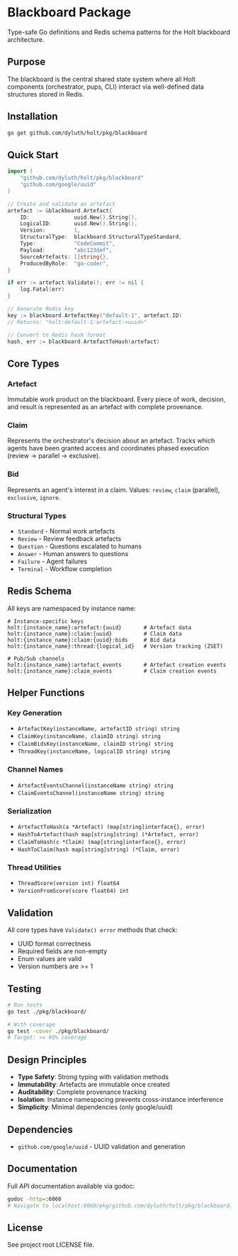 # Blackboard Package

Type-safe Go definitions and Redis schema patterns for the Holt blackboard architecture.

## Purpose

The blackboard is the central shared state system where all Holt components (orchestrator, pups, CLI) interact via well-defined data structures stored in Redis.

## Installation

```bash
go get github.com/dyluth/holt/pkg/blackboard
```

## Quick Start

```go
import (
	"github.com/dyluth/holt/pkg/blackboard"
	"github.com/google/uuid"
)

// Create and validate an artefact
artefact := &blackboard.Artefact{
	ID:              uuid.New().String(),
	LogicalID:       uuid.New().String(),
	Version:         1,
	StructuralType:  blackboard.StructuralTypeStandard,
	Type:            "CodeCommit",
	Payload:         "abc123def",
	SourceArtefacts: []string{},
	ProducedByRole:  "go-coder",
}

if err := artefact.Validate(); err != nil {
	log.Fatal(err)
}

// Generate Redis key
key := blackboard.ArtefactKey("default-1", artefact.ID)
// Returns: "holt:default-1:artefact:<uuid>"

// Convert to Redis hash format
hash, err := blackboard.ArtefactToHash(artefact)
```

## Core Types

### Artefact
Immutable work product on the blackboard. Every piece of work, decision, and result is represented as an artefact with complete provenance.

### Claim
Represents the orchestrator's decision about an artefact. Tracks which agents have been granted access and coordinates phased execution (review → parallel → exclusive).

### Bid
Represents an agent's interest in a claim. Values: `review`, `claim` (parallel), `exclusive`, `ignore`.

### Structural Types
- `Standard` - Normal work artefacts
- `Review` - Review feedback artefacts
- `Question` - Questions escalated to humans
- `Answer` - Human answers to questions
- `Failure` - Agent failures
- `Terminal` - Workflow completion

## Redis Schema

All keys are namespaced by instance name:

```
# Instance-specific keys
holt:{instance_name}:artefact:{uuid}       # Artefact data
holt:{instance_name}:claim:{uuid}          # Claim data
holt:{instance_name}:claim:{uuid}:bids     # Bid data
holt:{instance_name}:thread:{logical_id}   # Version tracking (ZSET)

# Pub/Sub channels
holt:{instance_name}:artefact_events       # Artefact creation events
holt:{instance_name}:claim_events          # Claim creation events
```

## Helper Functions

### Key Generation
- `ArtefactKey(instanceName, artefactID string) string`
- `ClaimKey(instanceName, claimID string) string`
- `ClaimBidsKey(instanceName, claimID string) string`
- `ThreadKey(instanceName, logicalID string) string`

### Channel Names
- `ArtefactEventsChannel(instanceName string) string`
- `ClaimEventsChannel(instanceName string) string`

### Serialization
- `ArtefactToHash(a *Artefact) (map[string]interface{}, error)`
- `HashToArtefact(hash map[string]string) (*Artefact, error)`
- `ClaimToHash(c *Claim) (map[string]interface{}, error)`
- `HashToClaim(hash map[string]string) (*Claim, error)`

### Thread Utilities
- `ThreadScore(version int) float64`
- `VersionFromScore(score float64) int`

## Validation

All core types have `Validate() error` methods that check:
- UUID format correctness
- Required fields are non-empty
- Enum values are valid
- Version numbers are >= 1

## Testing

```bash
# Run tests
go test ./pkg/blackboard/

# With coverage
go test -cover ./pkg/blackboard/
# Target: >= 90% coverage
```

## Design Principles

- **Type Safety**: Strong typing with validation methods
- **Immutability**: Artefacts are immutable once created
- **Auditability**: Complete provenance tracking
- **Isolation**: Instance namespacing prevents cross-instance interference
- **Simplicity**: Minimal dependencies (only google/uuid)

## Dependencies

- `github.com/google/uuid` - UUID validation and generation

## Documentation

Full API documentation available via godoc:

```bash
godoc -http=:6060
# Navigate to localhost:6060/pkg/github.com/dyluth/holt/pkg/blackboard/
```

## License

See project root LICENSE file.
